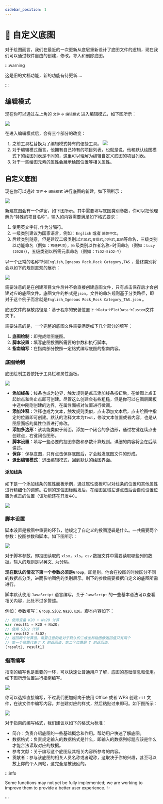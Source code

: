 ```yaml
---
sidebar_position: 1
---
```


# 🎨 自定义底图

对于绘图而言，我们在最近的一次更新从底层重新设计了底图文件的逻辑，现在我们可以通过软件自由的创建，修改，导入和删除底图。

:::warning

这是旧的文档功能，新的功能有待更新....

:::

## 编辑模式

现在你可以通过左上角的 `文件`-> `编辑模式` 进入编辑模式，如下图所示：

![](https://geo-1303234197.cos.ap-hongkong.myqcloud.com/EditModeMenu.png)

在进入编辑模式后，会有三个部分的改变：

1. 之前工具栏替换为了编辑模式特有的便捷工具。
   ![](https://geo-1303234197.cos.ap-hongkong.myqcloud.com/EditModeToolBar.png)
2. 对于编辑模式而言，他拥有自己特有的项目列表，也就是说，他和默认绘图模式下的绘图列表是不同的，这里可以理解为编辑自定义底图的项目列表。
3. 对于一些绘图元素的属性会展示绘图位置等相关属性。

## 自定义底图

现在你可以通过 `文件`-> `编辑模式` 进行底图的新建，如下图所示：

![](https://geo-1303234197.cos.ap-hongkong.myqcloud.com/NewBasemap.png)

新建底图会有一个弹窗，如下图所示。其中需要填写底图类别参数，你可以把他理解为“特殊的项目名称”，输入的内容需要满足如下格式要求：

1. 使用英文字符`,`作为分隔符。
2. 一级类别建议为国家语言，例如：`English` 或者 `简体中文`。
3. 后续类别随意，但是建议二级类别以`岩浆岩`,`变质岩`,`沉积岩`,`其他`等命名，三级类别以功能命名（例如：`构造环境`），四级类别以作者名称+时间命名（例如：`Lucy  (2020)`），五级类别以所需元素命名（例如：`TiO2-SiO2-Y`）

以一个正常的名称举例`English,Igneous Rock,Rock Category,TAS` ，最终类别将会以如下的规则直观的展示：

![](https://geo-1303234197.cos.ap-hongkong.myqcloud.com/NameRule.png)

需要注意的是在创建项目文件后并不会直接创建底图文件，只有点击保存后才会创建对应的底图文件。底图文件的格式是`json`。文件的命名规则基于分类路径，即对于这个例子而言就是`English_Igneous Rock_Rock Category_TAS.json` 。

底图文件的存放路径是：基于程序的安装位置下->`Data`->`PlotData`->`Custom`文件夹下。

需要注意的是，一个完整的底图文件需要满足如下几个部分的填写：

1. **底图绘制**：即完成绘图底图。
2. **脚本设置**：填写底图投图所需要的参数和执行脚本。
3. **指南编写**：在指南部分按照一定格式编写底图的指南内容。

### 底图绘制

底图绘制主要依托于工具栏和属性面板。

![](https://geo-1303234197.cos.ap-hongkong.myqcloud.com/EditModeToolBar.png)

* **添加线条**：线条也成为边界，触发规则是点击添加线条按钮后，在绘图上点击起始点和终止点即可创建。尽管这么创建会有些粗糙，但是你可以在图层面板中选中刚刚创建的边界，在属性面板对位置进行微调。
* **添加注释**：注释也成为文本，触发规则类似，点击添加文本后，点击绘图中指定的位置即可创建。默认的注释文本为`Text`，修改文本位置或者内容，也是从图层面板的属性位置进行修改。
* **添加多边形**：该功能类似于前面，添加一个闭合的多边形，通过左键连续点击创建点，右键闭合图形。
* **脚本设置**：填写一些必要的投图参数和参数计算规则。详细的内容将会在后续讲述。
* **保存**：保存底图，只有点击保存底图后，才会触发底图文件的形成。
* **退出编辑模式**：退出编辑模式，回到默认的绘图界面。

#### 添加线条

如下是一个添加线条的属性面板示例，通过属性面板可以对线条的位置和其他属性进行精细化的调整。右侧的定位图标触发后，在绘图区域左键点击后会自动设置位置为点击的位置（该功能还在开发中）。

![](https://geo-1303234197.cos.ap-hongkong.myqcloud.com/ShuXinMianBan.png)

### 脚本设置

脚本设置是投图中重要的环节，他规定了自定义的投图逻辑是什么。一共需要两个参数：投图参数和脚本。如下图所示：

![](https://geo-1303234197.cos.ap-hongkong.myqcloud.com/JsSetting.png)

对于脚本参数，即投图读取的 `xlsx`，`xls`，`csv` 数据文件中需要读取哪些列的数据。输入的规则是以英文`,` 为分隔。

**现在默认的情况下第一个参数必须是`Group`**，即组别。他会在投图的时候区分不同的数据点分类，进而影响图例的类别展示。剩下的参数需要根据自定义的底图所需进行。

脚本默认使用 `JavaScript` 语言编写。关于 `JavaScript` 的一些基本语法可以查看相关内容，此处不过多赘述。

例如：参数填写：`Group,SiO2,Na2O,K2O`。脚本内容如下：

```javascript
// 使用变量 K2O + Na2O 计算
var result1 = K2O + Na2O;
// 使用 SiO2 计算
var result2 = SiO2;
// 返回两个计算值，需要注意的是对于默认的二维坐标轴图像返回值只有两个
// 第一个位置代表了 X 的返回值，第二个位置是 Y 的返回值。
[result2, result1]
```

### 指南编写

指南的编写也是重要的一环，可以快速让普通用户了解，底图的基础信息和使用。如下图所示位置进行指南编写。

![](https://geo-1303234197.cos.ap-hongkong.myqcloud.com/GuideContent.png)

你可以选择直接编写，不过我们更加倾向于使用 Office 或者 WPS 创建 `rtf` 文件，在该文件中编写内容，并创建对应的样式，然后粘贴过来即可。如下图所示：

![](https://geo-1303234197.cos.ap-hongkong.myqcloud.com/RTFGuide.png)

对于指南的编写格式，我们建议以如下的格式为标准：

* 简介：负责介绍底图的一些基础概念和作用。帮助用户快速了解底图。
* 数据格式：负责规定输入的数据格式是什么，即输入的数据列标题应该是什么才能合法读取对应的数据。
* 参考文献：关于编写这个底图及其相关内容所参考的内容。
* 贡献者：参与该底图的相关人员名称或者昵称，这取决于你的兴趣，甚至可以放上你的个人网站，这完全是被鼓励的。

:::info

Some functions may not yet be fully implemented; we are working to improve them to provide a better user experience. ✨

:::
